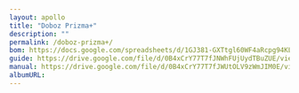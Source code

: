 ```yaml
---
layout: apollo
title: "Doboz Prizma+"
description: ""
permalink: /doboz-prizma+/
bom: https://docs.google.com/spreadsheets/d/1GJ381-GXTtgl60WF4aRcpg94KLbtENc8dWlTr737qH0/edit?usp=sharing
guide: https://drive.google.com/file/d/0B4xCrY77T7fJNWhFUjUydTBuZUE/view
manual: https://drive.google.com/file/d/0B4xCrY77T7fJWUtOLV9zWmJIM0E/view
albumURL:
---
```

